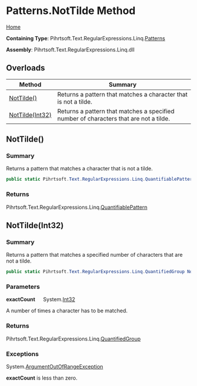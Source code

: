 # Patterns\.NotTilde Method

[Home](../../../../../../README.md)

**Containing Type**: Pihrtsoft\.Text\.RegularExpressions\.Linq\.[Patterns](../README.md)

**Assembly**: Pihrtsoft\.Text\.RegularExpressions\.Linq\.dll

## Overloads

| Method | Summary |
| ------ | ------- |
| [NotTilde()](#Pihrtsoft_Text_RegularExpressions_Linq_Patterns_NotTilde) | Returns a pattern that matches a character that is not a tilde\. |
| [NotTilde(Int32)](#Pihrtsoft_Text_RegularExpressions_Linq_Patterns_NotTilde_System_Int32_) | Returns a pattern that matches a specified number of characters that are not a tilde\. |

## NotTilde\(\) <a name="Pihrtsoft_Text_RegularExpressions_Linq_Patterns_NotTilde"></a>

### Summary

Returns a pattern that matches a character that is not a tilde\.

```csharp
public static Pihrtsoft.Text.RegularExpressions.Linq.QuantifiablePattern NotTilde()
```

### Returns

Pihrtsoft\.Text\.RegularExpressions\.Linq\.[QuantifiablePattern](../../QuantifiablePattern/README.md)

## NotTilde\(Int32\) <a name="Pihrtsoft_Text_RegularExpressions_Linq_Patterns_NotTilde_System_Int32_"></a>

### Summary

Returns a pattern that matches a specified number of characters that are not a tilde\.

```csharp
public static Pihrtsoft.Text.RegularExpressions.Linq.QuantifiedGroup NotTilde(int exactCount)
```

### Parameters

**exactCount** &emsp; System\.[Int32](https://docs.microsoft.com/en-us/dotnet/api/system.int32)

A number of times a character has to be matched\.

### Returns

Pihrtsoft\.Text\.RegularExpressions\.Linq\.[QuantifiedGroup](../../QuantifiedGroup/README.md)

### Exceptions

System\.[ArgumentOutOfRangeException](https://docs.microsoft.com/en-us/dotnet/api/system.argumentoutofrangeexception)

**exactCount** is less than zero\.

